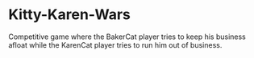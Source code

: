 # Kitty-Karen-Wars
Competitive game where the BakerCat player tries to keep his business afloat while the KarenCat player tries to run him out of business.
